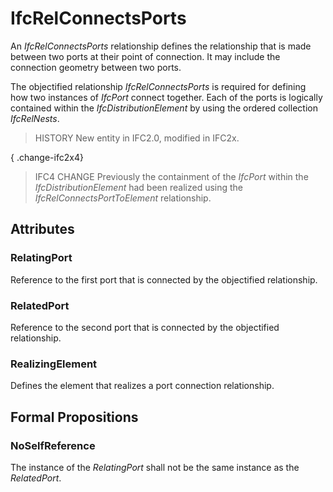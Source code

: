 # IfcRelConnectsPorts

An _IfcRelConnectsPorts_ relationship defines the relationship that is made between two ports at their point of connection. It may include the connection geometry between two ports.<!-- end of definition -->

The objectified relationship _IfcRelConnectsPorts_ is required for defining how two instances of _IfcPort_ connect together. Each of the ports is logically contained within the _IfcDistributionElement_ by using the ordered collection _IfcRelNests_.

> HISTORY  New entity in IFC2.0, modified in IFC2x.

{ .change-ifc2x4}
> IFC4 CHANGE  Previously the containment of the _IfcPort_ within the _IfcDistributionElement_ had been realized using the _IfcRelConnectsPortToElement_ relationship.

## Attributes

### RelatingPort
Reference to the first port that is connected by the objectified relationship.

### RelatedPort
Reference to the second port that is connected by the objectified relationship.

### RealizingElement
Defines the element that realizes a port connection relationship.

## Formal Propositions

### NoSelfReference
The instance of the _RelatingPort_ shall not be the same instance as the _RelatedPort_.

